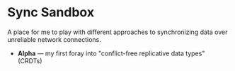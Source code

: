 # Sync Sandbox

A place for me to play with different approaches to synchronizing data over unreliable network connections.

- **Alpha** &mdash; my first foray into "conflict-free replicative data types" (CRDTs)
